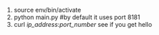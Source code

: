 1) source env/bin/activate
2) python main.py #by default it uses port 8181
3) curl *ip_address*:*port_number* see if you get hello

